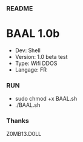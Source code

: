 ### README ###

# BAAL 1.0b #

* Dev: Shell
* Version: 1.0 beta test
* Type: Wifi DDOS
* Langage: FR

### RUN ###

* sudo chmod +x BAAL.sh
* ./BAAL.sh

### Thanks ###

Z0MB13.D0LL